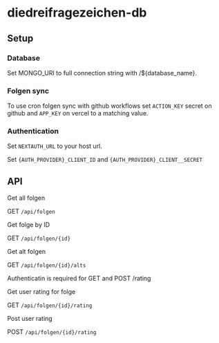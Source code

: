 # diedreifragezeichen-db

## Setup

### Database

Set MONGO_URI to full connection string with /${database_name}.

### Folgen sync

To use cron folgen sync with github workflows set `ACTION_KEY` secret on github and `APP_KEY` on vercel to a matching value.

### Authentication

Set `NEXTAUTH_URL` to your host url.

Set `{AUTH_PROVIDER}_CLIENT_ID` and `{AUTH_PROVIDER}_CLIENT__SECRET`

## API

Get all folgen

GET `/api/folgen`

Get folge by ID

GET `/api/folgen/{id}`

Get alt folgen

GET `/api/folgen/{id}/alts`

Authenticatin is required for GET and POST /rating

Get user rating for folge

GET `/api/folgen/{id}/rating`

Post user rating

POST `/api/folgen/{id}/rating`
